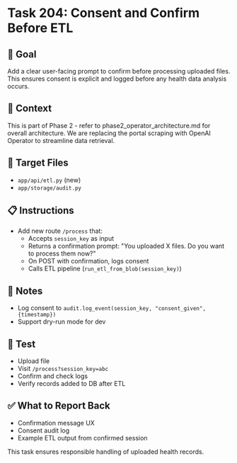 # Task 204: Consent and Confirm Before ETL

## 🎯 Goal
Add a clear user-facing prompt to confirm before processing uploaded files. This ensures consent is explicit and logged before any health data analysis occurs.

## 📂 Context
This is part of Phase 2 - refer to phase2_operator_architecture.md for overall architecture.  We are replacing the portal scraping with OpenAI Operator to streamline data retrieval.

## 📂 Target Files
- `app/api/etl.py` (new)
- `app/storage/audit.py`

## 📋 Instructions
- Add new route `/process` that:
  - Accepts `session_key` as input
  - Returns a confirmation prompt: "You uploaded X files. Do you want to process them now?"
  - On POST with confirmation, logs consent
  - Calls ETL pipeline (`run_etl_from_blob(session_key)`)

## 🔐 Notes
- Log consent to `audit.log_event(session_key, "consent_given", {timestamp})`
- Support dry-run mode for dev

## 🧪 Test
- Upload file
- Visit `/process?session_key=abc`
- Confirm and check logs
- Verify records added to DB after ETL

## ✅ What to Report Back
- Confirmation message UX
- Consent audit log
- Example ETL output from confirmed session

This task ensures responsible handling of uploaded health records.
